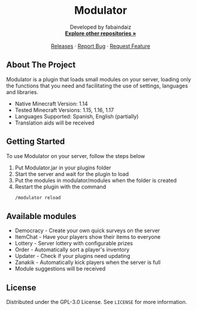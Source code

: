 
<h1 align="center">Modulator</h1>

  <p align="center">
    Developed by fabaindaiz
    <br />
    <a href="https://github.com/fabaindaiz?tab=repositories"><strong>Explore other repositories »</strong></a>
    <br />
    <br />
    <a href="https://github.com/fabaindaiz/Modulator/releases">Releases</a>
    ·
    <a href="https://github.com/fabaindaiz/Modulator/issues">Report Bug</a>
    ·
    <a href="https://github.com/fabaindaiz/Modulator/issues">Request Feature</a>
  </p>

## About The Project

Modulator is a plugin that loads small modules on your server, loading only the functions that you need and facilitating
the use of settings, languages and libraries.

* Native Minecraft Version: 1.14
* Tested Minecraft Versions: 1.15, 1.16, 1.17
* Languages Supported: Spanish, English (partially)
* Translation aids will be received

## Getting Started

To use Modulator on your server, follow the steps below

1. Put Modulator.jar in your plugins folder
2. Start the server and wait for the plugin to load
3. Put the modules in modulator/modules when the folder is created
4. Restart the plugin with the command
   ```sh
   /modulator reload
   ```

## Available modules

* Democracy - Create your own quick surveys on the server
* ItemChat - Have your players show their items to everyone
* Lottery - Server lottery with configurable prizes
* Order - Automatically sort a player's inventory
* Updater - Check if your plugins need updating
* Zanakik - Automatically kick players when the server is full
* Module suggestions will be received

## License

Distributed under the GPL-3.0 License. See `LICENSE` for more information.